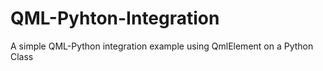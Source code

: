 # QML-Pyhton-Integration
A simple QML-Python integration example using QmlElement on a Python Class
